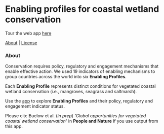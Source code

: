 # Enabling profiles for coastal wetland conservation

Tour the web app [here](https://cbuelow.shinyapps.io/conservation-opportunity/)

[About](#about) | [License](LICENSE)

### About

Conservation requires policy, regulatory and engagement mechanisms that enable effective action. We used 19 indicators of enabling mechanisms to group countries across the world into six **Enabling Profiles**.

Each **Enabling Profile** represents distinct conditions for vegetated coastal wetland conservation (i.e., mangroves, seagrass and saltmarsh).

Use the [app](https://cbuelow.shinyapps.io/conservation-opportunity/) to explore **Enabling Profiles** and their policy, regulatory and engagement indicator status.

Please cite Buelow et al. (*in prep*) *'Global opportunities for vegetated coastal wetland conservation'* in **People and Nature** if you use output from this app.
